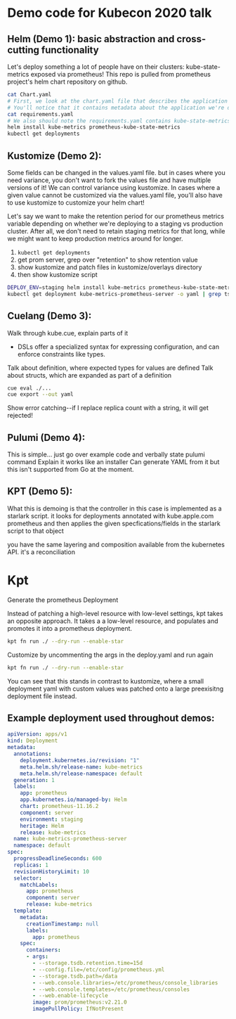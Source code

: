 # Demo code for Kubecon 2020 talk

## Helm (Demo 1): basic abstraction and cross-cutting functionality

Let's deploy something a lot of people have on their clusters: kube-state-metrics exposed via prometheus!
This repo is pulled from prometheus project's helm chart repository on github.

```bash
cat Chart.yaml
# First, we look at the chart.yaml file that describes the application we are deploying through helm.
# You'll notice that it contains metadata about the application we're deploying.
cat requirements.yaml
# We also should note the requirements.yaml contains kube-state-metrics, which is pulled in as a 
helm install kube-metrics prometheus-kube-state-metrics
kubectl get deployments
```

## Kustomize (Demo 2):

Some fields can be changed in the values.yaml file. but in cases where you need variance, you don't want to fork the values file and have multiple versions of it! We can control variance using kustomize. In cases where a given value cannot be customized via the values.yaml file, you'll also have to use kustomize to customize your helm chart!

Let's say we want to make the retention period for our prometheus metrics variable depending on whether we're deploying to a staging vs production cluster. After all, we don't need to retain staging metrics for that long, while we might want to keep production metrics around for longer.

1. ```kubectl get deployments```
1. get prom server, grep over "retention" to show retention value
1. show kustomize and patch files in kustomize/overlays directory
1. then show kustomize script

```bash
DEPLOY_ENV=staging helm install kube-metrics prometheus-kube-state-metrics --post-renderer kustomize/kustomize
kubectl get deployment kube-metrics-prometheus-server -o yaml | grep tsdb
```

## Cuelang (Demo 3):

Walk through kube.cue, explain parts of it
- DSLs offer a specialized syntax for expressing configuration, and can enforce constraints like types.

Talk about definition, where expected types for values are defined
Talk about structs, which are expanded as part of a definition

```bash
cue eval ./...
cue export --out yaml
```

Show error catching--if I replace replica count with a string, it will get rejected!

## Pulumi (Demo 4):

This is simple... just go over example code and verbally state pulumi command
Explain it works like an installer
Can generate YAML from it but this isn't supported from Go at the moment.

## KPT (Demo 5):

What this is demoing is that the controller in this case is implemented as a starlark script. it looks for deployments annotated with kube.apple.com prometheus and then applies the given specfications/fields in the starlark script to that object

you have the same layering and composition available from the kubernetes API. it's a reconciliation 

# Kpt

Generate the prometheus Deployment

Instead of patching a high-level resource with low-level settings, kpt takes an opposite approach.
It takes a a low-level resource, and populates and promotes it into a prometheus deployment.

```sh
kpt fn run ./ --dry-run --enable-star
```

Customize by uncommenting the args in the deploy.yaml and run again

```sh
kpt fn run ./ --dry-run --enable-star
```

You can see that this stands in contrast to kustomize, where a small deployment yaml with custom values was patched onto a large preexisitng deployment file instead.

## Example deployment used throughout demos:

```yaml
apiVersion: apps/v1
kind: Deployment
metadata:
  annotations:
    deployment.kubernetes.io/revision: "1"
    meta.helm.sh/release-name: kube-metrics
    meta.helm.sh/release-namespace: default
  generation: 1
  labels:
    app: prometheus
    app.kubernetes.io/managed-by: Helm
    chart: prometheus-11.16.2
    component: server
    environment: staging
    heritage: Helm
    release: kube-metrics
  name: kube-metrics-prometheus-server
  namespace: default
spec:
  progressDeadlineSeconds: 600
  replicas: 1
  revisionHistoryLimit: 10
  selector:
    matchLabels:
      app: prometheus
      component: server
      release: kube-metrics
  template:
    metadata:
      creationTimestamp: null
      labels:
        app: prometheus
    spec:
      containers:
      - args:
        - --storage.tsdb.retention.time=15d
        - --config.file=/etc/config/prometheus.yml
        - --storage.tsdb.path=/data
        - --web.console.libraries=/etc/prometheus/console_libraries
        - --web.console.templates=/etc/prometheus/consoles
        - --web.enable-lifecycle
        image: prom/prometheus:v2.21.0
        imagePullPolicy: IfNotPresent
```